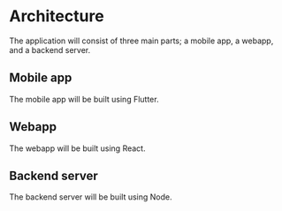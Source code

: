 # Architecture

The application will consist of three main parts; a mobile app, a webapp, and a backend server.

## Mobile app

The mobile app will be built using Flutter.

## Webapp

The webapp will be built using React.

## Backend server

The backend server will be built using Node.

